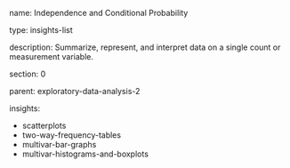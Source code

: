 name: Independence and Conditional Probability

type: insights-list

description: Summarize, represent, and interpret data on a single count or measurement variable.  

section: 0

parent: exploratory-data-analysis-2

insights:
  - scatterplots
  - two-way-frequency-tables
  - multivar-bar-graphs
  - multivar-histograms-and-boxplots
